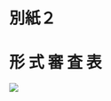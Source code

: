 # 別紙２

# 形 式 審 査 表

![](https://www.nta.go.jp/tmp/47942abe-d034-408e-a1e2-04dd6508ff23/images/e0379ea262e8ae5ab7a74ca89735ccc26ebf6b2c6784fd07335f1d1d58dcff66.jpg)